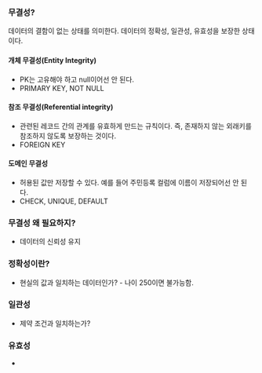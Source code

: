 
### 무결성?
데이터의 결함이 없는 상태를 의미한다.
데이터의 정확성, 일관성, 유효성을 보장한 상태이다.

#### 개체 무결성(**Entity Integrity**)
- PK는 고유해야 하고 null이어선 안 된다.
- PRIMARY KEY, NOT NULL
#### 참조 무결성(Referential integrity)
- 관련된 레코드 간의 관계를 유효하게 만드는 규칙이다. 즉, 존재하지 않는 외래키를 참조하지 않도록 보장하는 것이다.
- FOREIGN KEY

#### 도메인 무결성
- 허용된 값만 저장할 수 있다. 예를 들어 주민등록 컬럼에 이름이 저장되어선 안 된다.
- CHECK, UNIQUE, DEFAULT

### 무결성 왜 필요하지?
- 데이터의 신뢰성 유지


### 정확성이란?
- 현실의 값과 일치하는 데이터인가? - 나이 250이면 불가능함.

### 일관성
- 제약 조건과 일치하는가?

### 유효성
- 